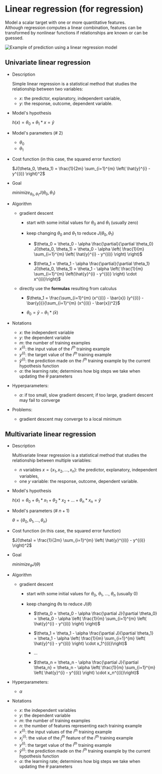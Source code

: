 # Linear regression (for regression)

Model a scalar target with one or more quantitative features.  
Although regression computes a linear combination, features can be transformed by nonlinear functions if relationships are known or can be guessed.

![Example of prediction using a linear regression model](http://pgfplots.net/media/tikz/examples/PNG/regression-line.png)

## Univariate linear regression

* Description 

    Simple linear regression is a statistical method that studies the relationship between two variables:
    * $x$: the predictor, explanatory, independent variable,
    * $y$: the response, outcome, dependent variable.

* Model's hypothesis

    $h(x) = \theta_0 + \theta_1 \ast x = \hat{y}$

* Model's parameters (# $2$)
    * $\theta_0$
    * $\theta_1$

* Cost function (in this case, the squared error function)

    $J(\theta_0, \theta_1) = \frac{1}{2m} \sum_{i=1}^{m} \left( \hat{y}^{i} - y^{(i)} \right)^2$

* Goal
    
    $minimize_{\theta_0, \theta_1} J(\theta_0, \theta_1)$

* Algorithm

    * gradient descent

        * start with some initial values for $\theta_0$ and $\theta_1$ (usually zero)
        * keep changing $\theta_0$ and $\theta_1$ to reduce $J(\theta_0, \theta_1)$

            * $\theta_0 = \theta_0 - \alpha \frac{\partial}{\partial \theta_0} J(\theta_0, \theta_1) = \theta_0 - \alpha \left( \frac{1}{m} \sum_{i=1}^{m} \left( \hat{y}^{i} - y^{(i)} \right) \right)$

            * $\theta_1 = \theta_1 - \alpha \frac{\partial}{\partial \theta_1} J(\theta_0, \theta_1) = \theta_1 - \alpha \left(  \frac{1}{m} \sum_{i=1}^{m} \left(\hat{y}^{i} - y^{(i)} \right) \cdot x^{(i)}\right)$

    * directly use the **formulas** resulting from calculus

        * $\theta_1 = \frac{\sum_{i=1}^{m} (x^{(i)} - \bar{x}) (y^{(i)} - \bar{y})}{\sum_{i=1}^{m} (x^{(i)} - \bar{x})^2}$

        * $\theta_0 = \bar{y} - \theta_1 \ast \bar(x)$

* Notations

    * $x$: the independent variable
    * $y$: the dependent variable
    * $m$: the number of training examples
    * $x^{(i)}$: the input value of the $i^{th}$ training example
    * $y^{(i)}$: the target value of the $i^{th}$ training example
    * $\hat{y}^{(i)}$: the prediction made on the $i^{th}$ training example by the current hypothesis function 
    * $\alpha$: the learning rate; determines how big steps we take when updating the $\theta$ parameters

* Hyperparameters:

    * $\alpha$: if too small, slow gradient descent; if too large, gradient descent may fail to converge

* Problems:

    * gradient descent may converge to a local minimum

## Multivariate linear regression

* Description

    Multivariate linear regression is a statistical method that studies the relationship between multiple variables:
    * $n$ variables $x=\{x_1,x_2,...,x_n\}$: the predictor, explanatory, independent variables,
    * one $y$ variable: the response, outcome, dependent variable.

* Model's hypothesis

    $h(x) = \theta_0 + \theta_1 \ast x_1  + \theta_2 \ast x_2 + ... + \theta_n \ast x_n = \hat{y}$

* Model's parameters (# $n+1$)

    $\theta=\{\theta_0, \theta_1, ..., \theta_n\}$

* Cost function (in this case, the squared error function)

    $J(\theta) = \frac{1}{2m} \sum_{i=1}^{m} \left( \hat{y}^{(i)} - y^{(i)} \right)^2$

* Goal
    
    $minimize_{\theta} J(\theta)$

* Algorithm

    * gradient descent

        * start with some initial values for $\theta_0$, $\theta_1$, ..., $\theta_n$ (usually $0$)
        * keep changing $\theta$s to reduce $J(\theta)$

            * $\theta_0 = \theta_0 - \alpha \frac{\partial J}{\partial \theta_0} = \theta_0 - \alpha \left( \frac{1}{m} \sum_{i=1}^{m} \left( \hat{y}^{i} - y^{(i)} \right) \right)$

            * $\theta_1 = \theta_1 - \alpha \frac{\partial J}{\partial \theta_1} = \theta_1 - \alpha \left( \frac{1}{m} \sum_{i=1}^{m} \left( \hat{y}^{i} - y^{(i)} \right) \cdot x_1^{(i)}\right)$

            * ...

            * $\theta_n = \theta_n - \alpha \frac{\partial J}{\partial \theta_n} = \theta_n - \alpha \left( \frac{1}{m} \sum_{i=1}^{m} \left( \hat{y}^{i} - y^{(i)} \right) \cdot x_n^{(i)}\right)$

* Hyperparameters:

    * $\alpha$

* Notations

    * $x$: the independent variables
    * $y$: the dependent variable
    * $m$: the number of training examples
    * $n$: the number of features representing each training example
    * $x^{(i)}$: the input values of the $i^{th}$ training example
    * $x_j^{(i)}$: the value of the $j^{th}$ feature of the $i^{th}$ training example
    * $y^{(i)}$: the target value of the $i^{th}$ training example
    * $\hat{y}^{(i)}$: the prediction made on the $i^{th}$ training example by the current hypothesis function 
    * $\alpha$: the learning rate; determines how big steps we take when updating the $\theta$ parameters
